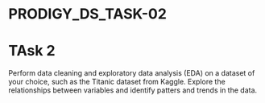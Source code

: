 # PRODIGY_DS_TASK-02

# TAsk 2
Perform data cleaning and exploratory data analysis (EDA) on a dataset of your choice, such as the Titanic dataset from Kaggle. Explore the relationships between variables and identify patters and trends in the data.
